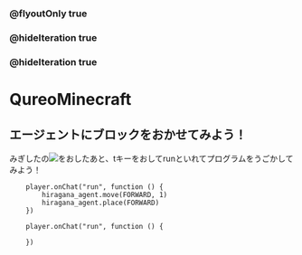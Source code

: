 ### @flyoutOnly true
### @hideIteration true
### @hideIteration true
# QureoMinecraft

## エージェントにブロックをおかせてみよう！

みぎしたの![](https://raw.githubusercontent.com/camp-minecraft/TechkidsCampTutorial/master/images/playbutton.png)をおしたあと、tキーをおしてrunといれてプログラムをうごかしてみよう！

```ghost
    player.onChat("run", function () {
        hiragana_agent.move(FORWARD, 1)
        hiragana_agent.place(FORWARD)
    })
```

```template
    player.onChat("run", function () {

    })
```